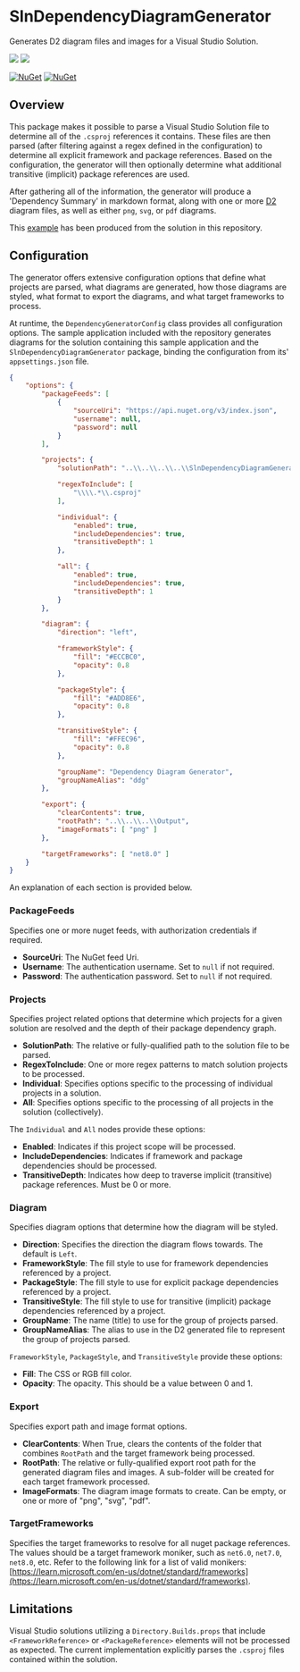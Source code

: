 # SlnDependencyDiagramGenerator
Generates D2 diagram files and images for a Visual Studio Solution.

![](https://img.shields.io/badge/.NET-8.0-C56EE0.svg)
![](https://img.shields.io/badge/.NET-7.0-55A9EE.svg)

[![NuGet](https://img.shields.io/nuget/vpre/SlnDependencyDiagramGenerator?color=E3505C)](https://www.nuget.org/packages/SlnDependencyDiagramGenerator/absoluteLatest/)
[![NuGet](https://img.shields.io/nuget/dt/SlnDependencyDiagramGenerator?color=FFC33C)](https://www.nuget.org/packages/SlnDependencyDiagramGenerator/absoluteLatest/)


## Overview

This package makes it possible to parse a Visual Studio Solution file to determine all of the `.csproj` references it contains.
These files are then parsed (after filtering against a regex defined in the configuration) to determine all explicit framework
and package references. Based on the configuration, the generator will then optionally determine what additional transitive
(implicit) package references are used.

After gathering all of the information, the generator will produce a 'Dependency Summary' in markdown format,
along with one or more [D2](https://d2lang.org/) diagram files, as well as either `png`, `svg`, or `pdf` diagrams.

This [example](./Sample/Output/net8.0/slndependencydiagramgenerator.png) has been produced from the solution in this repository.


## Configuration

The generator offers extensive configuration options that define what projects are parsed, what diagrams are generated,
how those diagrams are styled, what format to export the diagrams, and what target frameworks to process.


At runtime, the `DependencyGeneratorConfig` class provides all configuration options. The sample application included with
the repository generates diagrams for the solution containing this sample application and the `SlnDependencyDiagramGenerator`
package, binding the configuration from its' `appsettings.json` file.




```json
{
    "options": {
        "packageFeeds": [
            {
                "sourceUri": "https://api.nuget.org/v3/index.json",
                "username": null,
                "password": null
            }
        ],

        "projects": {
            "solutionPath": "..\\..\\..\\..\\SlnDependencyDiagramGenerator.sln",

            "regexToInclude": [
                "\\\\.*\\.csproj"
            ],

            "individual": {
                "enabled": true,
                "includeDependencies": true,
                "transitiveDepth": 1
            },

            "all": {
                "enabled": true,
                "includeDependencies": true,
                "transitiveDepth": 1
            }
        },

        "diagram": {
            "direction": "left",

            "frameworkStyle": {
                "fill": "#ECCBC0",
                "opacity": 0.8
            },

            "packageStyle": {
                "fill": "#ADD8E6",
                "opacity": 0.8
            },

            "transitiveStyle": {
                "fill": "#FFEC96",
                "opacity": 0.8
            },

            "groupName": "Dependency Diagram Generator",
            "groupNameAlias": "ddg"
        },

        "export": {
            "clearContents": true,
            "rootPath": "..\\..\\..\\Output",
            "imageFormats": [ "png" ]
        },

        "targetFrameworks": [ "net8.0" ]
    }
}
```

An explanation of each section is provided below.


### PackageFeeds
Specifies one or more nuget feeds, with authorization credentials if required.

* **SourceUri**: The NuGet feed Uri.
* **Username**: The authentication username. Set to `null` if not required.
* **Password**: The authentication password. Set to `null` if not required.


### Projects
Specifies project related options that determine which projects for a given solution are resolved and the depth of their
package dependency graph.

* **SolutionPath**: The relative or fully-qualified path to the solution file to be parsed.
* **RegexToInclude**: One or more regex patterns to match solution projects to be processed.
* **Individual**: Specifies options specific to the processing of individual projects in a solution.
* **All**: Specifies options specific to the processing of all projects in the solution (collectively).

The `Individual` and `All` nodes provide these options:

* **Enabled**: Indicates if this project scope will be processed.
* **IncludeDependencies**: Indicates if framework and package dependencies should be processed.
* **TransitiveDepth**: Indicates how deep to traverse implicit (transitive) package references. Must be 0 or more.


### Diagram
Specifies diagram options that determine how the diagram will be styled.

* **Direction**: Specifies the direction the diagram flows towards. The default is `Left`.
* **FrameworkStyle**: The fill style to use for framework dependencies referenced by a project.
* **PackageStyle**: The fill style to use for explicit package dependencies referenced by a project.
* **TransitiveStyle**: The fill style to use for transitive (implicit) package dependencies referenced by a project.
* **GroupName**: The name (title) to use for the group of projects parsed.
* **GroupNameAlias**: The alias to use in the D2 generated file to represent the group of projects parsed.

`FrameworkStyle`, `PackageStyle`, and `TransitiveStyle` provide these options:

* **Fill**: The CSS or RGB fill color.
* **Opacity**: The opacity. This should be a value between 0 and 1.


### Export
Specifies export path and image format options.

* **ClearContents**: When True, clears the contents of the folder that combines `RootPath` and the target framework
  being processed.
* **RootPath**: The relative or fully-qualified export root path for the generated diagram files and images.
  A sub-folder will be created for each target framework processed.
* **ImageFormats**: The diagram image formats to create. Can be empty, or one or more of "png", "svg", "pdf".


### TargetFrameworks
Specifies the target frameworks to resolve for all nuget package references. The values should be a target
framework moniker, such as `net6.0`, `net7.0`, `net8.0`, etc. Refer to the following link for a list of
valid monikers: [https://learn.microsoft.com/en-us/dotnet/standard/frameworks](https://learn.microsoft.com/en-us/dotnet/standard/frameworks).



## Limitations
Visual Studio solutions utilizing a `Directory.Builds.props` that include `<FrameworkReference>` or `<PackageReference>`
elements will not be processed as expected. The current implementation explicitly parses the `.csproj` files contained
within the solution.
